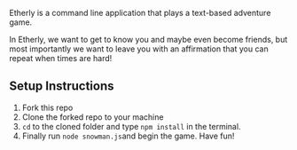 Etherly is a command line application that plays a text-based adventure game. 

In Etherly, we want to get to know you and maybe even become friends, but most importantly we want to leave you with an affirmation that you can repeat when times are hard!

## Setup Instructions
1. Fork this repo
1. Clone the forked repo to your machine
1. `cd` to the cloned folder and type `npm install` in the terminal.
1. Finally run `node snowman.js`and begin the game. Have fun!

